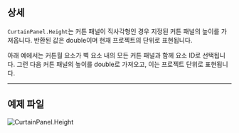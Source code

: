 ## 상세
`CurtainPanel.Height`는 커튼 패널이 직사각형인 경우 지정된 커튼 패널의 높이를 가져옵니다. 반환된 값은 double이며 현재 프로젝트의 단위로 표현됩니다.

아래 예에서는 커튼월 요소가 벽 요소 내의 모든 커튼 패널과 함께 요소 ID로 선택됩니다. 그런 다음 커튼 패널의 높이를 double로 가져오고, 이는 프로젝트 단위로 표현됩니다.
___
## 예제 파일

![CurtainPanel.Height](./Revit.Elements.CurtainPanel.Height_img.jpg)
